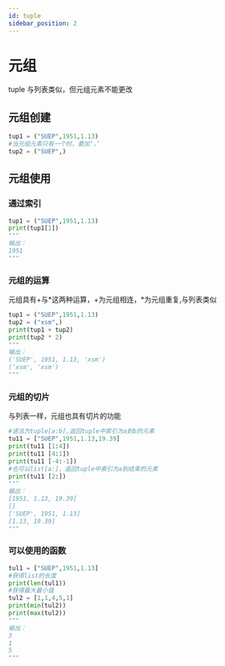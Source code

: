 ```yaml
---
id: tuple
sidebar_position: 2
---
```


# 元组
tuple 与列表类似，但元组元素不能更改
## 元组创建
```python
tup1 = ("SUEP",1951,1.13)
#当元组元素只有一个时，要加‘，’
tup2 = ("SUEP",)
```
## 元组使用
### 通过索引
```python
tup1 = ("SUEP",1951,1.13)
print(tup1[1])
"""
输出：
1951
"""
```
### 元组的运算
元组具有$+$与$*$这两种运算，$+$为元组相连，$*$为元组重复,与列表类似
```python
tup1 = ("SUEP",1951,1.13)
tup2 = ("xsm",)
print(tup1 + tup2)
print(tup2 * 2)
"""
输出：
('SUEP', 1951, 1.13, 'xsm')
('xsm', 'xsm')
"""
```
### 元组的切片
与列表一样，元组也具有切片的功能
```python
#语法为tuple[a:b],返回tuple中索引为a到b的元素
tu11 = ["SUEP",1951,1.13,19.39]
print(tu11 [1:4])
print(tu11 [4:1])
print(tu11 [-4:-1])
#也可以list[a:]，返回tuple中索引为a到结束的元素
print(tu11 [2:])
"""
输出：
[1951, 1.13, 19.39]
[]
['SUEP', 1951, 1.13]
[1.13, 19.39]
"""
```
### 可以使用的函数
```python
tul1 = ["SUEP",1951,1.13]
#获得list的长度
print(len(tul1))
#获得最大最小值
tul2 = [1,1,4,5,1]
print(min(tul2))
print(max(tul2))
"""
输出：
3
1
5
"""
```
